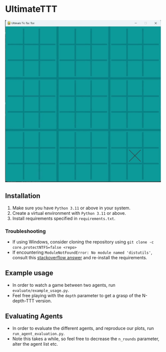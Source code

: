 # UltimateTTT
![Simulator](ultimate_ttt_simulation.gif)
## Installation
1. Make sure you have `Python 3.11` or above in your system.
2. Create a virtual environment with `Python 3.11` or above.
3. Install requirements specified in `requirements.txt`.

### Troubleshooting
* If using Windows, consider cloning the repository using `git clone -c core.protectNTFS=false <repo>`
* If encountering `ModuleNotFoundError: No module named 'distutils'`, consult this [stackoverflow answer](https://stackoverflow.com/a/76691103/14984947) and re-install the requirements.

## Example usage
* In order to watch a game between two agents, run `evaluate/example_usage.py`.
* Feel free playing with the `depth` parameter to get a grasp of the N-depth-TTT version.

## Evaluating Agents
* In order to evaluate the different agents, and reproduce our plots, run `run_agent_evaluation.py`.
* Note this takes a while, so feel free to decrease the `n_rounds` parameter, alter the agent list etc.

